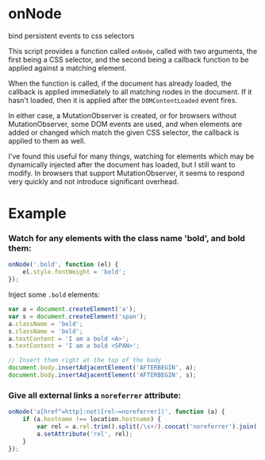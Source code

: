 # onNode

bind persistent events to css selectors

This script provides a function called `onNode`, called with two arguments,
the first being a CSS selector, and the second being a callback function to
be applied against a matching element.

When the function is called, if the document has already loaded, the callback
is applied immediately to all matching nodes in the document. If it hasn't loaded,
then it is applied after the `DOMContentLoaded` event fires.

In either case, a MutationObserver is created, or for browsers without MutationObserver,
some DOM events are used, and when elements are added or changed which match the given
CSS selector, the callback is applied to them as well.

I've found this useful for many things, watching for elements which may be dynamically
injected after the document has loaded, but I still want to modify. In browsers
that support MutationObserver, it seems to respond very quickly and not introduce
significant overhead.

# Example

### Watch for any elements with the class name 'bold', and bold them:

```js
onNode('.bold', function (el) {
    el.style.fontWeight = 'bold';
});
```

Inject some `.bold` elements:

```js
var a = document.createElement('a');
var s = document.createElement('span');
a.className = 'bold';
s.className = 'bold';
a.textContent = 'I am a bold <A>';
s.textContent = 'I am a bold <SPAN>';

// Insert them right at the top of the body
document.body.insertAdjacentElement('AFTERBEGIN', a);
document.body.insertAdjacentElement('AFTERBEGIN', s);
```

### Give all external links a `noreferrer` attribute:

```js
onNode('a[href^=http]:not([rel~=noreferrer])', function (a) {
    if (a.hostname !== location.hostname) {
        var rel = a.rel.trim().split(/\s+/).concat('noreferrer').join(' ').trim();
        a.setAttribute('rel', rel);
    }
});
```

